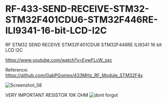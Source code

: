 # RF-433-SEND-RECEIVE-STM32-STM32F401CDU6-STM32F446RE-ILI9341-16-bit-LCD-I2C
RF STM32 SEND RECEIVE STM32F401CDU6 STM32F446RE ILI9341 16 bit LCD I2C

https://www.youtube.com/watch?v=EywFLcW_ssc

Reference:
https://github.com/GabPGomes/433MHz_RF_Module_STM32F4x

![Screenshot_58](https://user-images.githubusercontent.com/31142397/209251090-9ca6d9e9-d7a5-44d0-9c00-e2bf5ecba5e2.jpg)

VERY IMPORTANT RESISTOR 10K OHM
![dont forgot](https://user-images.githubusercontent.com/31142397/209251095-65713c71-fde1-4400-9d75-13f45bc1fc58.jpg)
